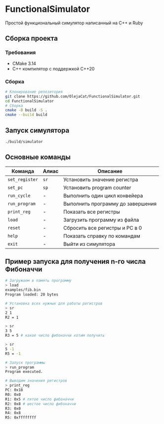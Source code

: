 # FunctionalSimulator

Простой функциональный симулятор написанный на C++ и Ruby

## Сборка проекта

### Требования
- CMake 3.14
- C++ компилятор с поддержкой C++20

### Сборка

```bash
# Клонирование репозитория
git clone https://github.com/OlejaCat/FunctionalSimulator.git
cd FunctionalSimulator
# Сборка
cmake -B build -S .
cmake --build build
```

## Запуск симулятора

```bash
./build/simulator
```

## Основные команды

| Команда | Алиас | Описание |
|---------|-------|----------|
| `set_register` | `sr` | Установить значение регистра |
| `set_pc` | `sp` | Установить program counter |
| `run_cycle` | - | Выполнить один цикл конвейера |
| `run_program` | - | Выполнить программу до завершения |
| `print_reg` | - | Показать все регистры |
| `load` | - | Загрузить программу из файла |
| `reset` | - | Сбросить все регистры и PC в 0 |
| `help` | - | Показать справку по командам |
| `exit` | - | Выйти из симулятора |

## Пример запуска для получения n-го числа Фибоначчи

```bash
# Загружаем в память программу 
> load
examples/fib.bin
Program loaded: 20 bytes

# Установка всех нужных для работы регистров
> sr
2 1
R2 = 1

> sr
3 5
R3 = 5 # какое число фибоначчи хотим получить

> sr
5 -1
R5 = -1

# Запуск программы
> run_program
Program executed.

# Выводим значения регистров
> print_reg
PC: 0x18
R0: 0x0
R1: 0x5 # пятое число фибоначчи 
R2: 0x8 # шестое число фибоначчи
R3: 0x0
R4: 0x8
R5: 0xffffffff
```



